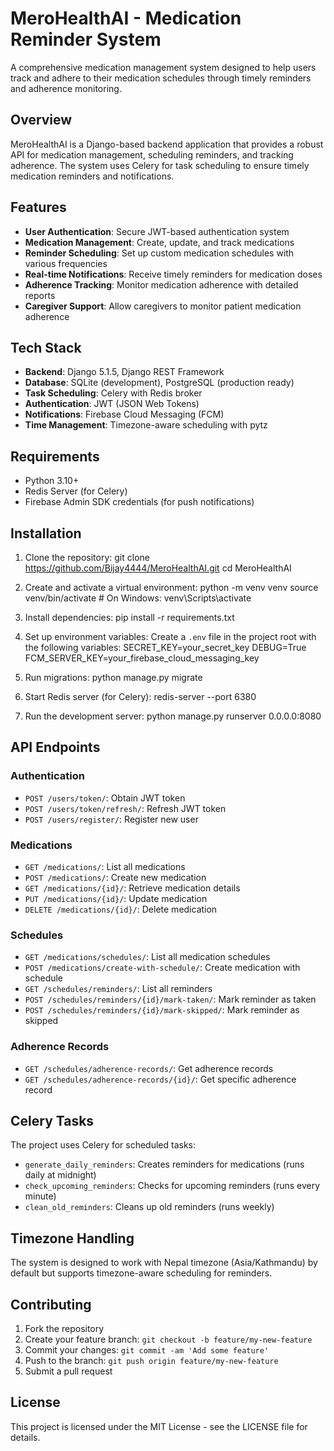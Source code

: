 # MeroHealthAI - Medication Reminder System

A comprehensive medication management system designed to help users track and adhere to their medication schedules through timely reminders and adherence monitoring.

## Overview

MeroHealthAI is a Django-based backend application that provides a robust API for medication management, scheduling reminders, and tracking adherence. The system uses Celery for task scheduling to ensure timely medication reminders and notifications.

## Features

- **User Authentication**: Secure JWT-based authentication system
- **Medication Management**: Create, update, and track medications
- **Reminder Scheduling**: Set up custom medication schedules with various frequencies
- **Real-time Notifications**: Receive timely reminders for medication doses
- **Adherence Tracking**: Monitor medication adherence with detailed reports
- **Caregiver Support**: Allow caregivers to monitor patient medication adherence

## Tech Stack

- **Backend**: Django 5.1.5, Django REST Framework
- **Database**: SQLite (development), PostgreSQL (production ready)
- **Task Scheduling**: Celery with Redis broker
- **Authentication**: JWT (JSON Web Tokens)
- **Notifications**: Firebase Cloud Messaging (FCM)
- **Time Management**: Timezone-aware scheduling with pytz

## Requirements

- Python 3.10+
- Redis Server (for Celery)
- Firebase Admin SDK credentials (for push notifications)

## Installation

1. Clone the repository:
  git clone https://github.com/Bijay4444/MeroHealthAI.git
  cd MeroHealthAI

2. Create and activate a virtual environment:
  python -m venv venv
  source venv/bin/activate # On Windows: venv\Scripts\activate

3. Install dependencies:
  pip install -r requirements.txt


4. Set up environment variables:
  Create a `.env` file in the project root with the following variables:
  SECRET_KEY=your_secret_key
  DEBUG=True
  FCM_SERVER_KEY=your_firebase_cloud_messaging_key

5. Run migrations:
  python manage.py migrate

6. Start Redis server (for Celery):
  redis-server --port 6380

9. Run the development server:
  python manage.py runserver 0.0.0.0:8080


## API Endpoints

### Authentication
- `POST /users/token/`: Obtain JWT token
- `POST /users/token/refresh/`: Refresh JWT token
- `POST /users/register/`: Register new user

### Medications
- `GET /medications/`: List all medications
- `POST /medications/`: Create new medication
- `GET /medications/{id}/`: Retrieve medication details
- `PUT /medications/{id}/`: Update medication
- `DELETE /medications/{id}/`: Delete medication

### Schedules
- `GET /medications/schedules/`: List all medication schedules
- `POST /medications/create-with-schedule/`: Create medication with schedule
- `GET /schedules/reminders/`: List all reminders
- `POST /schedules/reminders/{id}/mark-taken/`: Mark reminder as taken
- `POST /schedules/reminders/{id}/mark-skipped/`: Mark reminder as skipped

### Adherence Records
- `GET /schedules/adherence-records/`: Get adherence records
- `GET /schedules/adherence-records/{id}/`: Get specific adherence record

## Celery Tasks

The project uses Celery for scheduled tasks:

- `generate_daily_reminders`: Creates reminders for medications (runs daily at midnight)
- `check_upcoming_reminders`: Checks for upcoming reminders (runs every minute)
- `clean_old_reminders`: Cleans up old reminders (runs weekly)

## Timezone Handling

The system is designed to work with Nepal timezone (Asia/Kathmandu) by default but supports timezone-aware scheduling for reminders.

## Contributing

1. Fork the repository
2. Create your feature branch: `git checkout -b feature/my-new-feature`
3. Commit your changes: `git commit -am 'Add some feature'`
4. Push to the branch: `git push origin feature/my-new-feature`
5. Submit a pull request

## License

This project is licensed under the MIT License - see the LICENSE file for details.


